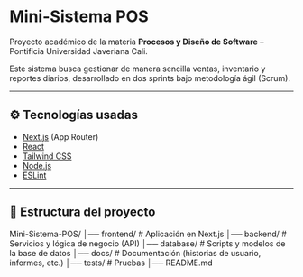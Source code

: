 # Mini-Sistema POS

Proyecto académico de la materia **Procesos y Diseño de Software** – Pontificia Universidad Javeriana Cali.  

Este sistema busca gestionar de manera sencilla ventas, inventario y reportes diarios, desarrollado en dos sprints bajo metodología ágil (Scrum).  

---

## ⚙️ Tecnologías usadas
- [Next.js](https://nextjs.org/) (App Router)
- [React](https://react.dev/)
- [Tailwind CSS](https://tailwindcss.com/)  
- [Node.js](https://nodejs.org/)  
- [ESLint](https://eslint.org/)  

---

## 📂 Estructura del proyecto

Mini-Sistema-POS/
│── frontend/ # Aplicación en Next.js
│── backend/ # Servicios y lógica de negocio (API)
│── database/ # Scripts y modelos de la base de datos
│── docs/ # Documentación (historias de usuario, informes, etc.)
│── tests/ # Pruebas
│── README.md

